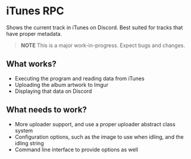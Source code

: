 # iTunes RPC

Shows the current track in iTunes on Discord. Best suited for tracks that have proper metadata.

> **NOTE**
> This is a major work-in-progress. Expect bugs and changes.

## What works?

- Executing the program and reading data from iTunes
- Uploading the album artwork to Imgur
- Displaying that data on Discord

## What needs to work?

- More uploader support, and use a proper uploader abstract class system
- Configuration options, such as the image to use when idling, and the idling string
- Command line interface to provide options as well